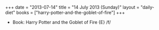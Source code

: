 +++
date = "2013-07-14"
title = "14 July 2013 (Sunday)"
layout = "daily-diet"
books = ["harry-potter-and-the-goblet-of-fire"]
+++


* Book: Harry Potter and the Goblet of Fire {E} /f/
